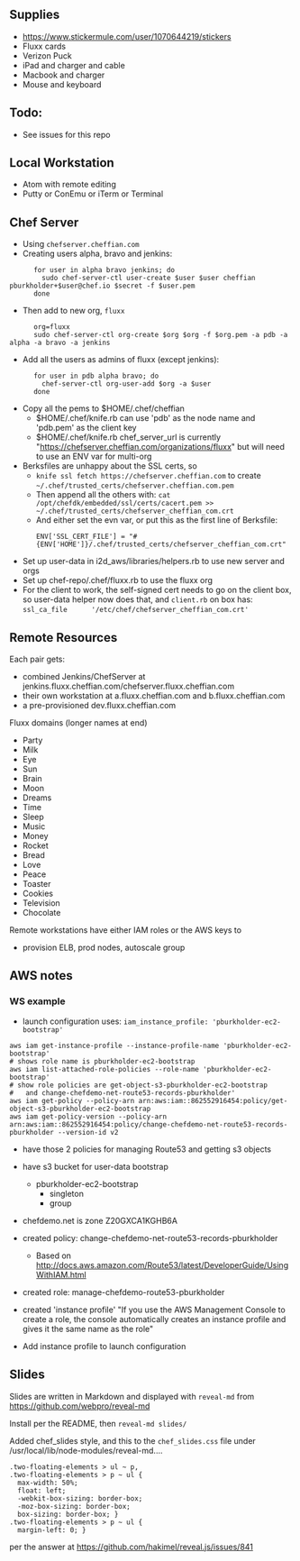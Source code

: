 ## Supplies

- https://www.stickermule.com/user/1070644219/stickers
- Fluxx cards
- Verizon Puck
- iPad and charger and cable
- Macbook and charger
- Mouse and keyboard


## Todo:

- See issues for this repo

## Local Workstation

- Atom with remote editing
- Putty or ConEmu or iTerm or Terminal

## Chef Server

- Using `chefserver.cheffian.com`
- Creating users alpha, bravo and jenkins:
```
      for user in alpha bravo jenkins; do
        sudo chef-server-ctl user-create $user $user cheffian pburkholder+$user@chef.io $secret -f $user.pem
      done
```
- Then add to new org, `fluxx`
```
      org=fluxx
      sudo chef-server-ctl org-create $org $org -f $org.pem -a pdb -a alpha -a bravo -a jenkins
```
- Add all the users as admins of fluxx (except jenkins):
```
      for user in pdb alpha bravo; do
        chef-server-ctl org-user-add $org -a $user
      done
```
- Copy all the pems to $HOME/.chef/cheffian
  - $HOME/.chef/knife.rb can use 'pdb' as the node name and 'pdb.pem' as the client key
  - $HOME/.chef/knife.rb chef_server_url is currently "https://chefserver.cheffian.com/organizations/fluxx" but will need to use an ENV var for multi-org
- Berksfiles are unhappy about the SSL certs, so
  - `knife ssl fetch https://chefserver.cheffian.com` to create `~/.chef/trusted_certs/chefserver.cheffian.com.pem`
  - Then append all the others with: `cat /opt/chefdk/embedded/ssl/certs/cacert.pem >> ~/.chef/trusted_certs/chefserver_cheffian_com.crt`
  - And either set the evn var, or put this as the first line of Berksfile:
      ```
      ENV['SSL_CERT_FILE'] = "#{ENV['HOME']}/.chef/trusted_certs/chefserver_cheffian_com.crt"
      ```
- Set up user-data in i2d_aws/libraries/helpers.rb to use new server and orgs
- Set up chef-repo/.chef/fluxx.rb to use the fluxx org
- For the client to work, the self-signed cert needs to go on the client box, so user-data helper now does that, and `client.rb` on box has:
       ```
       ssl_ca_file      '/etc/chef/chefserver_cheffian_com.crt'
       ```


## Remote Resources

Each pair gets:
- combined Jenkins/ChefServer at jenkins.fluxx.cheffian.com/chefserver.fluxx.cheffian.com
- their own workstation at a.fluxx.cheffian.com and b.fluxx.cheffian.com
- a pre-provisioned dev.fluxx.cheffian.com

Fluxx domains (longer names at end)
- Party
- Milk
- Eye
- Sun
- Brain
- Moon
- Dreams
- Time
- Sleep
- Music
- Money
- Rocket
- Bread
- Love
- Peace
- Toaster
- Cookies
- Television
- Chocolate

Remote workstations have either IAM roles or the AWS keys to
- provision ELB, prod nodes, autoscale group

## AWS notes

### WS example

- launch configuration uses: `iam_instance_profile: 'pburkholder-ec2-bootstrap'`
```
aws iam get-instance-profile --instance-profile-name 'pburkholder-ec2-bootstrap'
# shows role name is pburkholder-ec2-bootstrap
aws iam list-attached-role-policies --role-name 'pburkholder-ec2-bootstrap'
# show role policies are get-object-s3-pburkholder-ec2-bootstrap
#   and change-chefdemo-net-route53-records-pburkholder'
aws iam get-policy --policy-arn arn:aws:iam::862552916454:policy/get-object-s3-pburkholder-ec2-bootstrap
aws iam get-policy-version --policy-arn arn:aws:iam::862552916454:policy/change-chefdemo-net-route53-records-pburkholder --version-id v2
```
- have those 2 policies for managing Route53 and getting s3 objects
- have s3 bucket for user-data bootstrap
  - pburkholder-ec2-bootstrap
    - singleton
    - group

- chefdemo.net is zone Z20GXCA1KGHB6A
- created policy:  change-chefdemo-net-route53-records-pburkholder
  - Based on http://docs.aws.amazon.com/Route53/latest/DeveloperGuide/UsingWithIAM.html
- created role:  manage-chefdemo-route53-pburkholder
- created 'instance profile' "If you use the AWS Management Console to create a role, the console automatically creates an instance profile and gives it the same name as the role"
- Add instance profile to launch configuration


## Slides

Slides are written in Markdown and displayed with `reveal-md` from https://github.com/webpro/reveal-md

Install per the README, then `reveal-md slides/`

Added chef_slides style, and this to the `chef_slides.css` file under /usr/local/lib/node-modules/reveal-md....

```
.two-floating-elements > ul ~ p,
.two-floating-elements > p ~ ul {
  max-width: 50%;
  float: left;
  -webkit-box-sizing: border-box;
  -moz-box-sizing: border-box;
  box-sizing: border-box; }
.two-floating-elements > p ~ ul {
  margin-left: 0; }
```

per the answer at https://github.com/hakimel/reveal.js/issues/841
